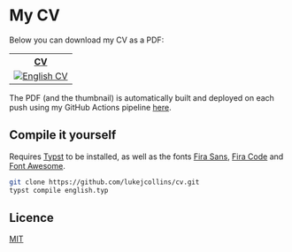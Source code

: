 # My CV

Below you can download my CV as a PDF:

<table cellspacing="0" cellpadding="0">
    <tr>
        <th>
            <a href="https://github.com/lukejcollins/cv/releases/download/latest/english.pdf">
                CV
            </a>
        </th>
    </tr>
    <tr>
        <td>
            <a href="https://github.com/lukejcollins/cv/releases/download/latest/english.pdf">
                <img src="https://github.com/lukejcollins/cv/releases/download/latest/english-thumbnail.png" alt="English CV">
            </a>
        </td>
    </tr>
</table>

The PDF (and the thumbnail) is automatically built and deployed on each push using my GitHub Actions pipeline [here](./.github/workflows/build-cv.yaml).

## Compile it yourself

Requires [Typst](https://github.com/typst/typst) to be installed, as well as the fonts [Fira Sans](https://github.com/mozilla/Fira), [Fira Code](https://github.com/tonsky/FiraCode) and [Font Awesome](https://github.com/FortAwesome/Font-Awesome).

```sh
git clone https://github.com/lukejcollins/cv.git
typst compile english.typ
```

## Licence

[MIT](./LICENSE)
